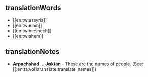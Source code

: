 ## translationWords

* [[en:tw:assyria]]
* [[en:tw:elam]]
* [[en:tw:meshech]]
* [[en:tw:shem]]

## translationNotes

* **Arpachshad ... Joktan** - These are the names of people. (See: [[:en:ta:vol1:translate:translate_names]])
